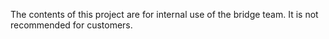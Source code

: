 The contents of this project are for internal use of the bridge team. It is not recommended for customers.

